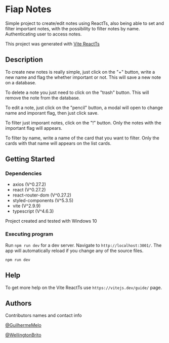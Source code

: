 


# Fiap Notes

Simple project to create/edit notes using ReactTs, also being able to set and filter important notes, with the possibility to filter notes by name. Authenticating user to access notes.

This project was generated with [Vite ReactTs](https://vitejs.dev/guide/)

## Description

To create new notes is really simple, just click on the "+" button, write a new name and flag the whether important or not. This will save a new note on a database.

To delete a note you just need to click on the "trash" button. This will remove the note from the database.

To edit a note, just click on the "pencil" button, a modal will open to change name and imporant flag, then just click save.

To filter just imporant notes, click on the "!" button. Only the notes with the important flag will appears.

To filter by name, write a name of the card that you want to filter. Only the cards with that name will appears on the list cards. 

## Getting Started

### Dependencies
 - axios (V^0.27.2)
 - react (V^0.27.2)
 - react-router-dom (V^0.27.2)
 - styled-components (V^5.3.5)
 - vite (V^2.9.9)
 - typescript (V^4.6.3)
 
 Project created and tested with Windows 10

### Executing program

Run `npm run dev` for a dev server. Navigate to `http://localhost:3001/`. The app will automatically reload if you change any of the source files.


```
npm run dev
```

## Help

To get more help on the Vite ReactTs use `https://vitejs.dev/guide/` page.

## Authors

Contributors names and contact info

 [@GuilhermeMelo](https://www.linkedin.com/in/guilhermehmelo/)
 
 [@WellingtonBrito](https://www.linkedin.com/in/wellington-brito-b632ab135/)


